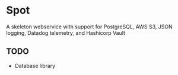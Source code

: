 # Spot

A skeleton webservice with support for PostgreSQL, AWS S3, JSON
logging, Datadog telemetry, and Hashicorp Vault

## TODO

* Database library
